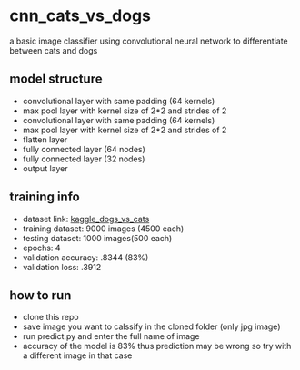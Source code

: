 # cnn_cats_vs_dogs
a basic image classifier using convolutional neural network to differentiate between cats and dogs  

## model structure
- convolutional layer with same padding (64 kernels)
- max pool layer with kernel size of 2*2 and strides of 2
- convolutional layer with same padding (64 kernels)
- max pool layer with kernel size of 2*2 and strides of 2
- flatten layer
- fully connected layer (64 nodes)
- fully connected layer (32 nodes)
- output layer

## training info
- dataset link: [kaggle_dogs_vs_cats](https://www.kaggle.com/chetankv/dogs-cats-images#dog%20vs%20cat.zip)
- training dataset: 9000 images (4500 each)
- testing dataset: 1000 images(500 each)
- epochs: 4
- validation accuracy: .8344 (83%)
- validation loss: .3912

## how to run
- clone this repo
- save image you want to calssify in the cloned folder (only jpg image)
- run predict.py and enter the full name of image
- accuracy of the model is 83% thus prediction may be wrong so try with a different image in that case

